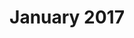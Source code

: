 ---
title: January 2017
showTitle: true
showOnHomepage: true
image: /img/drawings/blackandwhiteeye1.jpg
materials: pencil, blending stump
description:
---